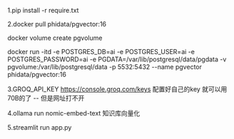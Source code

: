 1.pip install -r require.txt

2.docker pull phidata/pgvector:16

docker volume create pgvolume

docker run -itd -e POSTGRES_DB=ai -e POSTGRES_USER=ai -e POSTGRES_PASSWORD=ai -e PGDATA=/var/lib/postgresql/data/pgdata -v pgvolume:/var/lib/postgresql/data -p 5532:5432 --name pgvector phidata/pgvector:16

3.GROQ_API_KEY https://console.groq.com/keys 配置好自己的key 就可以用70B的了 -- 但是网址打不开

4.ollama run nomic-embed-text 知识库向量化

5.streamlit run app.py